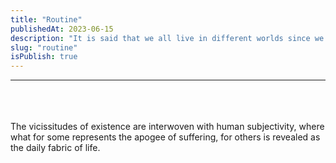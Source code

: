 ```yaml
---
title: "Routine"
publishedAt: 2023-06-15
description: "It is said that we all live in different worlds since we face and see problems in different ways"
slug: "routine"
isPublish: true
---
```


<hr>
<br><br><br>
The vicissitudes of existence are interwoven with human subjectivity, where what for some represents the apogee of suffering, for others is revealed as the daily fabric of life.